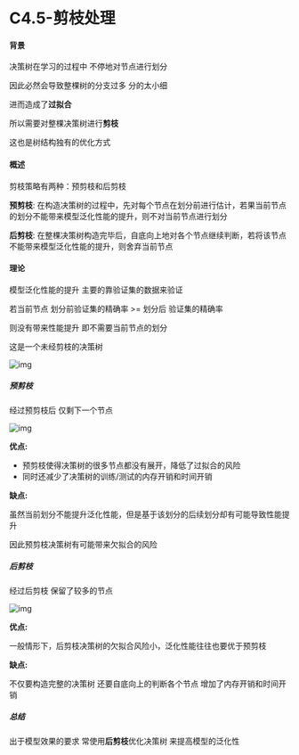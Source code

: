 # C4.5-剪枝处理

#### 背景

决策树在学习的过程中 不停地对节点进行划分

因此必然会导致整棵树的分支过多 分的太小细

进而造成了**过拟合**

所以需要对整棵决策树进行**剪枝**

这也是树结构独有的优化方式

#### 概述

剪枝策略有两种：预剪枝和后剪枝

**预剪枝**: 在构造决策树的过程中，先对每个节点在划分前进行估计，若果当前节点的划分不能带来模型泛化性能的提升，则不对当前节点进行划分

**后剪枝**: 在整棵决策树构造完毕后，自底向上地对各个节点继续判断，若将该节点不能带来模型泛化性能的提升，则舍弃当前节点

#### 理论

模型泛化性能的提升 主要的靠验证集的数据来验证

若当前节点 划分前验证集的精确率 >= 划分后 验证集的精确率

则没有带来性能提升 即不需要当前节点的划分

这是一个未经剪枝的决策树

![img](https://i.loli.net/2021/09/18/YLes4rizujvmNPM.jpg)

##### 预剪枝

经过预剪枝后 仅剩下一个节点 

![img](https://i.loli.net/2021/09/18/PojAJhk19aWrvuG.jpg)

**优点:**

- 预剪枝使得决策树的很多节点都没有展开，降低了过拟合的风险
- 同时还减少了决策树的训练/测试的内存开销和时间开销

**缺点:**

虽然当前划分不能提升泛化性能，但是基于该划分的后续划分却有可能导致性能提升

因此预剪枝决策树有可能带来欠拟合的风险

##### 后剪枝

经过后剪枝 保留了较多的节点

![img](https://i.loli.net/2021/09/18/mO1Jq7wry3plKkY.jpg)

**优点:**

一般情形下，后剪枝决策树的欠拟合风险小，泛化性能往往也要优于预剪枝

**缺点:**

不仅要构造完整的决策树 还要自底向上的判断各个节点 增加了内存开销和时间开销

##### 总结

出于模型效果的要求 常使用**后剪枝**优化决策树 来提高模型的泛化性 

